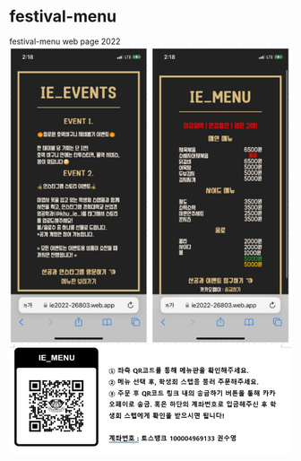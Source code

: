 # festival-menu
festival-menu web page 2022
<img align="center" style="width:40rem; height:auto;" src="https://github.com/jeongmin1217/festival-menu/blob/main/menu.PNG"/>
<img align="center" style="width:100rem; height:auto;" src="https://github.com/jeongmin1217/festival-menu/blob/main/qr.jpg"/>
